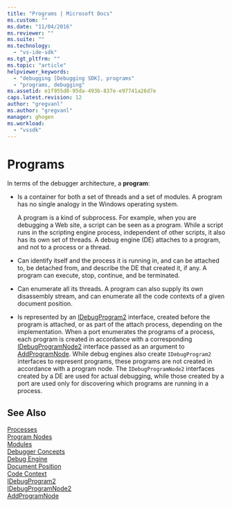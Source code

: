 ```yaml
---
title: "Programs | Microsoft Docs"
ms.custom: ""
ms.date: "11/04/2016"
ms.reviewer: ""
ms.suite: ""
ms.technology: 
  - "vs-ide-sdk"
ms.tgt_pltfrm: ""
ms.topic: "article"
helpviewer_keywords: 
  - "debugging [Debugging SDK], programs"
  - "programs, debugging"
ms.assetid: e1f955d8-95da-493b-837e-e97741a26d7e
caps.latest.revision: 12
author: "gregvanl"
ms.author: "gregvanl"
manager: ghogen
ms.workload: 
  - "vssdk"
---
```

# Programs
In terms of the debugger architecture, a **program**:  
  
-   Is a container for both a set of threads and a set of modules. A program has no single analogy in the Windows operating system.  
  
     A program is a kind of subprocess. For example, when you are debugging a Web site, a script can be seen as a program. While a script runs in the scripting engine process, independent of other scripts, it also has its own set of threads. A debug engine (DE) attaches to a program, and not to a process or a thread.  
  
-   Can identify itself and the process it is running in, and can be attached to, be detached from, and describe the DE that created it, if any. A program can execute, stop, continue, and be terminated.  
  
-   Can enumerate all its threads. A program can also supply its own disassembly stream, and can enumerate all the code contexts of a given document position.  
  
-   Is represented by an [IDebugProgram2](../../extensibility/debugger/reference/idebugprogram2.md) interface, created before the program is attached, or as part of the attach process, depending on the implementation. When a port enumerates the programs of a process, each program is created in accordance with a corresponding [IDebugProgramNode2](../../extensibility/debugger/reference/idebugprogramnode2.md) interface passed as an argument to [AddProgramNode](../../extensibility/debugger/reference/idebugportnotify2-addprogramnode.md). While debug engines also create `IDebugProgram2` interfaces to represent programs, these programs are not created in accordance with a program node. The `IDebugProgramNode2` interfaces created by a DE are used for actual debugging, while those created by a port are used only for discovering which programs are running in a process.  
  
## See Also  
 [Processes](../../extensibility/debugger/processes.md)   
 [Program Nodes](../../extensibility/debugger/program-nodes.md)   
 [Modules](../../extensibility/debugger/modules.md)   
 [Debugger Concepts](../../extensibility/debugger/debugger-concepts.md)   
 [Debug Engine](../../extensibility/debugger/debug-engine.md)   
 [Document Position](../../extensibility/debugger/document-position.md)   
 [Code Context](../../extensibility/debugger/code-context.md)   
 [IDebugProgram2](../../extensibility/debugger/reference/idebugprogram2.md)   
 [IDebugProgramNode2](../../extensibility/debugger/reference/idebugprogramnode2.md)   
 [AddProgramNode](../../extensibility/debugger/reference/idebugportnotify2-addprogramnode.md)